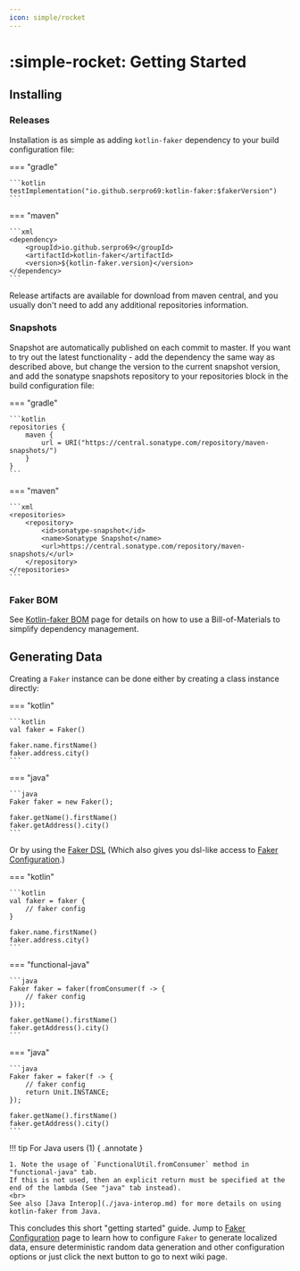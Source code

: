 ```yaml
---
icon: simple/rocket
---
```


# :simple-rocket: Getting Started

## Installing

### Releases

Installation is as simple as adding `kotlin-faker` dependency to your build configuration file:

=== "gradle"

    ```kotlin
    testImplementation("io.github.serpro69:kotlin-faker:$fakerVersion")
    ```

=== "maven"

    ```xml
    <dependency>
        <groupId>io.github.serpro69</groupId>
        <artifactId>kotlin-faker</artifactId>
        <version>${kotlin-faker.version}</version>
    </dependency>
    ```

Release artifacts are available for download from maven central, and you usually don't need to add any additional repositories information.

### Snapshots

Snapshot are automatically published on each commit to master. If you want to try out the latest functionality - add the dependency the same way as described above, but change the version to the current snapshot version, and add the sonatype snapshots repository to your repositories block in the build configuration file:

=== "gradle"

    ```kotlin
    repositories {
        maven {
            url = URI("https://central.sonatype.com/repository/maven-snapshots/")
        }
    }
    ```

=== "maven"

    ```xml
    <repositories>
        <repository>
            <id>sonatype-snapshot</id>
            <name>Sonatype Snapshot</name>
            <url>https://central.sonatype.com/repository/maven-snapshots/</url>
        </repository>
    </repositories>
    ```

### Faker BOM

See [Kotlin-faker BOM](./faker-bom.md) page for details on how to use a Bill-of-Materials to simplify dependency management.

## Generating Data

Creating a `Faker` instance can be done either by creating a class instance directly:

=== "kotlin"

    ```kotlin
    val faker = Faker()

    faker.name.firstName()
    faker.address.city()
    ```

=== "java"

    ```java
    Faker faker = new Faker();

    faker.getName().firstName()
    faker.getAddress().city()
    ```

Or by using the [Faker DSL](./faker-dsl.md) (Which also gives you dsl-like access to [Faker Configuration](./faker-configuration.md).)

=== "kotlin"

    ```kotlin
    val faker = faker {
        // faker config
    }

    faker.name.firstName()
    faker.address.city()
    ```


=== "functional-java"

    ```java
    Faker faker = faker(fromConsumer(f -> {
        // faker config
    }));

    faker.getName().firstName()
    faker.getAddress().city()
    ```

=== "java"

    ```java
    Faker faker = faker(f -> {
        // faker config
        return Unit.INSTANCE;
    });

    faker.getName().firstName()
    faker.getAddress().city()
    ```

!!! tip
    For Java users (1) 
    { .annotate }

    1. Note the usage of `FunctionalUtil.fromConsumer` method in "functional-java" tab. 
    If this is not used, then an explicit return must be specified at the end of the lambda (See "java" tab instead).
    <br>
    See also [Java Interop](./java-interop.md) for more details on using kotlin-faker from Java.

This concludes this short "getting started" guide. Jump to [Faker Configuration](./faker-configuration.md) page to learn how to configure `Faker` to generate localized data, ensure deterministic random data generation and other configuration options or just click the next button to go to next wiki page.
